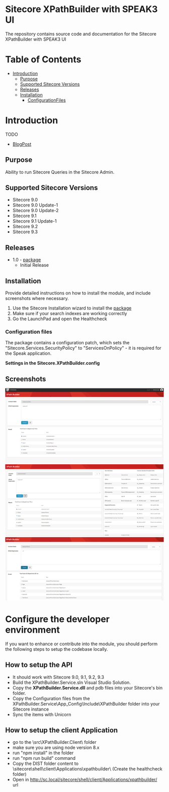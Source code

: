 # Sitecore XPathBuilder with SPEAK3 UI
The repository contains source code and documentation for the Sitecore XPathBuilder with SPEAK3 UI

# Table of Contents
* [Introduction](#Introduction)
    * [Purpose](#Purpose)
    * [Supported Sitecore Versions](#Supported-Sitecore-Versions) 
    * [Releases](#Releases)
    * [Installation](#Installation)
        * [ConfigurationFiles](#Configuration-files)

# Introduction

TODO

* [BlogPost](https://tinyurl.com/ybq26ay8)


## Purpose
Ability to run Sitecore Queries in the Sitecore Admin. 


## Supported Sitecore Versions

- Sitecore 9.0
- Sitecore 9.0 Update-1
- Sitecore 9.0 Update-2
- Sitecore 9.1 
- Sitecore 9.1 Update-1
- Sitecore 9.2
- Sitecore 9.3 

## Releases
- 1.0  - [package](sc.package/Sitecore.XPathBuilder-1.0.zip)
  - Initial Release

## Installation

Provide detailed instructions on how to install the module, and include screenshots where necessary.

1. Use the Sitecore Installation wizard to install the [package](sc.package/Sitecore.XPathBuilder-1.0.zip)
2. Make sure if your search indexes are working correctly
3. Go the LaunchPad and open the Healthcheck

### Configuration files
The package contains a configuration patch, which sets the "Sitecore.Services.SecurityPolicy" to "ServicesOnPolicy" - it is required for the Speak application.

**Settings in the Sitecore.XPathBuilder.config**

## Screenshots
![Builder](documentation/builder.png)
![Cheatsheet](documentation/cheatsheet.png)
![Relative](documentation/Relative.png)

# Configure the developer environment

If you want to enhance or contribute into the module, you should perform the following steps to setup the codebase locally.

## How to setup the API
* It should work with Sitecore 9.0, 9.1, 9.2, 9.3
* Build the XPathBuilder.Service.sln Visual Studio Solution. 
* Copy the **XPathBuilder.Service.dll** and pdb files into your Sitecore's bin folder. 
* Copy the Configuration files from the XPathBuilder.Service\App_Config\Include\XPathBuilder folder into your Sitecore instance
* Sync the items with Unicorn

## How to setup the client Application
- go to the \src\XPathBuilder.Client\ folder
- make sure you are using node version 8.x
- run "npm install" in the folder
- run "npm run build" command
- Copy the DIST folder content to \sitecore\shell\client\Applications\xpathbuilder\ (Create the healthcheck folder)
- Open in http://sc.local/sitecore/shell/client/Applications/xpathbuilder/ url

